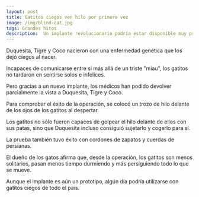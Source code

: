 ```yaml
---
layout: post
title: Gatitos ciegos ven hilo por primera vez
image: /img/blind-cat.jpg
tags: Grandes hitos
description:  Un implante revolucionario podría estar disponible muy pronto.
---
```


Duquesita, Tigre y Coco nacieron con una enfermedad genética que los dejó ciegos al nacer.

Incapaces de comunicarse entre sí más allá de un triste "miau", los gatitos no tardaron en sentirse solos e infelices.

Pero gracias a un nuevo implante, los médicos han podido devolver parcialmente la vista a Duquesita, Tigre y Coco.

Para comprobar el éxito de la operación, se colocó un trozo de hilo delante de los ojos de los gatitos al despertar.

Los gatitos no sólo fueron capaces de golpear el hilo delante de ellos con sus patas, sino que Duquesita incluso consiguió sujetarlo y cogerlo para sí.

La prueba también tuvo éxito con cordones de zapatos y cuerdas de persianas.

El dueño de los gatos afirma que, desde la operación, los gatitos son menos solitarios, pasan menos tiempo durmiendo y más persiguiendo todo lo que se mueve.

Aunque el implante es aún un prototipo, algún día podría utilizarse con gatitos ciegos de todo el país.